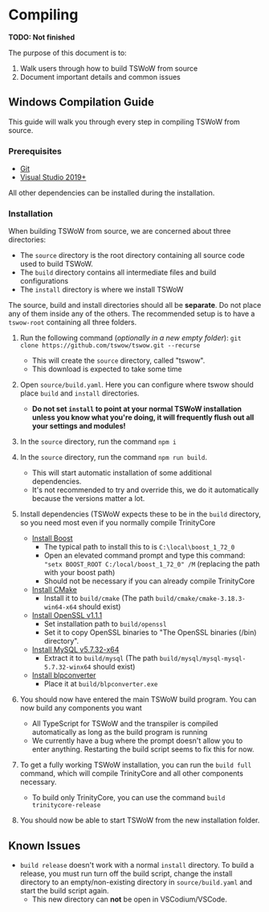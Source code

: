 # Compiling

**TODO: Not finished**

The purpose of this document is to:

1. Walk users through how to build TSWoW from source
2. Document important details and common issues

## Windows Compilation Guide

This guide will walk you through every step in compiling TSWoW from source.

### Prerequisites

- [Git](https://github.com/git-for-windows/git/releases/download/v2.30.0.windows.2/Git-2.30.0.2-64-bit.exe)
- [Visual Studio 2019+](https://visualstudio.microsoft.com/downloads/)

All other dependencies can be installed during the installation.

### Installation

When building TSWoW from source, we are concerned about three directories: 
- The `source` directory is the root directory containing all source code used to build TSWoW. 
- The `build` directory contains all intermediate files and build configurations
- The `install` directory is where we install TSWoW

The source, build and install directories should all be **separate**. Do not place any of them inside any of the others. The recommended setup is to have a `tswow-root` containing all three folders.

1. Run the following command (_optionally in a new empty folder_): `git clone https://github.com/tswow/tswow.git --recurse`
    - This will create the `source` directory, called "tswow".
    - This download is expected to take some time
  
2. Open `source/build.yaml`. Here you can configure where tswow should place `build` and `install` directories. 
    - **Do not set `install` to point at your normal TSWoW installation unless you know what you're doing, it will frequently flush out all your settings and modules!**
  
3. In the `source` directory, run the command `npm i`

4. In the `source` directory, run the command `npm run build`.
    - This will start automatic installation of some additional dependencies.
    - It's not recommended to try and override this, we do it automatically because the versions matter a lot.

5. Install dependencies (TSWoW expects these to be in the `build` directory, so you need most even if you normally compile TrinityCore
    - [Install Boost](https://sourceforge.net/projects/boost/files/boost-binaries/1.72.0/boost_1_72_0-msvc-14.2-64.exe/download)
        - The typical path to install this to is `C:\local\boost_1_72_0`
        - Open an elevated command prompt and type this command: `"setx BOOST_ROOT C:/local/boost_1_72_0" /M` (replacing the path with your boost path)
        - Should not be necessary if you can already compile TrinityCore
    - [Install CMake](https://github.com/Kitware/CMake/releases/download/v3.18.3/cmake-3.18.3-win64-x64.zip)
        - Install it to `build/cmake` (The path `build/cmake/cmake-3.18.3-win64-x64` should exist) 
    - [Install OpenSSL v1.1.1](https://slproweb.com/products/Win32OpenSSL.html)
        - Set installation path to `build/openssl` 
        - Set it to copy OpenSSL binaries to "The OpenSSL binaries (/bin) directory".
    - [Install MySQL v5.7.32-x64](https://dev.mysql.com/get/Downloads/MySQL-5.7/mysql-5.7.32-winx64.zip)
        - Extract it to `build/mysql` (The path `build/mysql/mysql-mysql-5.7.32-winx64` should exist)
    - [Install blpconverter](https://github.com/tswow/BLPConverter/releases/download/1.0/BLPConverter.exe)
        - Place it at `build/blpconverter.exe`
        
6. You should now have entered the main TSWoW build program. You can now build any components you want
    - All TypeScript for TSWoW and the transpiler is compiled automatically as long as the build program is running
    - We currently have a bug where the prompt doesn't allow you to enter anything. Restarting the build script seems to fix this for now.

7. To get a fully working TSWoW installation, you can run the `build full` command, which will compile TrinityCore and all other components necessary. 
    - To build only TrinityCore, you can use the command `build trinitycore-release`

8. You should now be able to start TSWoW from the new installation folder.

## Known Issues

- `build release` doesn't work with a normal `install` directory. To build a release, you must run turn off the build script, change the install directory to an empty/non-existing directory in `source/build.yaml` and start the build script again.
    - This new directory can **not** be open in VSCodium/VSCode.
